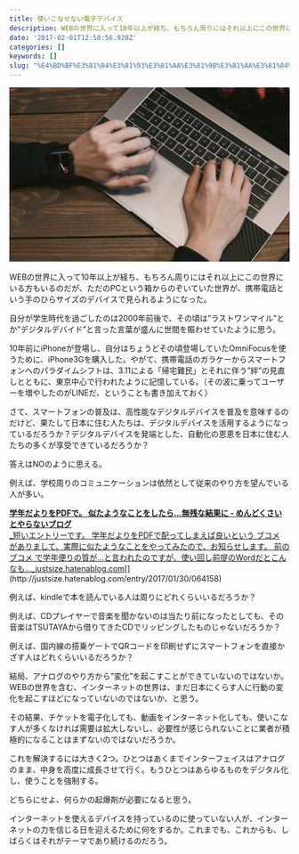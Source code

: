 ```yaml
---
title: 使いこなせない電子デバイス
description: WEBの世界に入って10年以上が経ち、もちろん周りにはそれ以上にこの世界にいる方もいるのだが、ただのPCという箱からのぞいていた世界が、携帯電話という手のひらサイズのデバイスで見られるようになった。
date: '2017-02-01T12:58:56.928Z'
categories: []
keywords: []
slug: "%E4%BD%BF%E3%81%84%E3%81%93%E3%81%AA%E3%81%9B%E3%81%AA%E3%81%84%E9%9B%BB%E5%AD%90%E3%83%87%E3%83%90%E3%82%A4%E3%82%B9"
---
```

![](1__iUe11qpfXVRqWLnVusaYeA.jpeg)

WEBの世界に入って10年以上が経ち、もちろん周りにはそれ以上にこの世界にいる方もいるのだが、ただのPCという箱からのぞいていた世界が、携帯電話という手のひらサイズのデバイスで見られるようになった。

自分が学生時代を過ごしたのは2000年前後で、その頃は”ラストワンマイル”とか”デジタルデバイド”と言った言葉が盛んに世間を賑わせていたように思う。

10年前にiPhoneが登場し、自分はちょうどその頃登場していたOmniFocusを使うために、iPhone3Gを購入した。やがて、携帯電話のガラケーからスマートフォンへのパラダイムシフトは、3.11による「帰宅難民」とそれに伴う”絆”の見直しとともに、東京中心で行われたように記憶している。（その波に乗ってユーザーを増やしたのがLINEだ、ということも書き加えておく）

さて、スマートフォンの普及は、高性能なデジタルデバイスを普及を意味するのだけど、果たして日本に住む人たちは、デジタルデバイスを活用するようになっているだろうか？デジタルデバイスを発端とした、自動化の恩恵を日本に住む人たちの多くが享受できているだろうか？

答えはNOのように思える。

例えば、学校周りのコミュニケーションは依然として従来のやり方を望んでいる人が多い。

[**学年だよりをPDFで。 似たようなことをしたら...無残な結果に - めんどくさいとやらないブログ**  
_短いエントリーです。 学年だよりをPDFで配ってしまえば良いという ブコメ がありまして、実際に似たようなことをやってみたので、お知らせします。 前の ブコメ で学年便りの質が...と言われたのですが、使い回し前提のWordだとこんなも…_justsize.hatenablog.com](http://justsize.hatenablog.com/entry/2017/01/30/064158 "http://justsize.hatenablog.com/entry/2017/01/30/064158")[](http://justsize.hatenablog.com/entry/2017/01/30/064158)

例えば、kindleで本を読んでいる人は周りにどれくらいいるだろうか？

例えば、CDプレイヤーで音楽を聞かないのは当たり前になったとしても、その音楽はTSUTAYAから借りてきたCDでリッピングしたものじゃないだろうか？

例えば、国内線の搭乗ゲートでQRコードを印刷せずにスマートフォンを直接かざす人はどれくらいいるだろうか？

結局、アナログのやり方から”変化”を起こすことができていないのではないか。WEBの世界を含む、インターネットの世界は、まだ日本にくらす人に行動の変化を起こすほどになっていないのではないか、と思う。

その結果、チケットを電子化しても、動画をインターネット化しても、使いこなす人が多くなければ需要は拡大しないし、必要性が感じられないことに業者が積極的になることはまずないのではないだろうか。

これを解決するには大きく2つ。ひとつはあくまでインターフェイスはアナログのまま、中身を高度に成長させて行く。もうひとつはあらゆるものをデジタル化し、使うことを強制する。

どちらにせよ、何らかの起爆剤が必要になると思う。

インターネットを使えるデバイスを持っているのに使っていない人が、インターネットの力を信じる日を迎えるために何をするか。これまでも、これからも、しばらくはそれがテーマであり続けるのだろう。